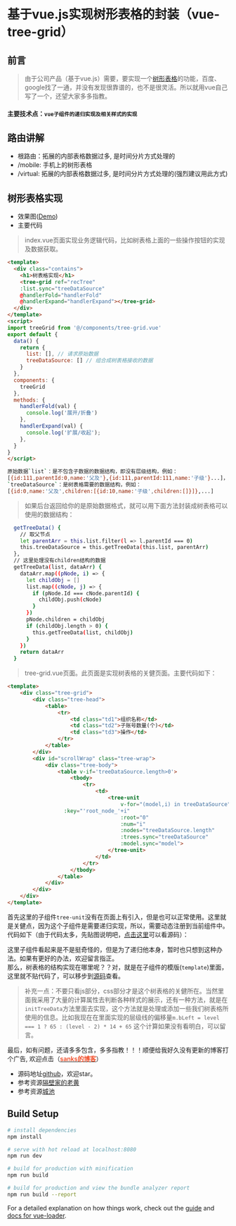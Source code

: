 # 基于vue.js实现树形表格的封装（vue-tree-grid）

## 前言
> 由于公司产品（基于vue.js）需要，要实现一个[树形表格](https://github.com/Inception-entry/vue-tree-grid)的功能，百度、google找了一通，并没有发现很靠谱的，也不是很灵活。所以就用vue自己写了一个，还望大家多多指教。
#### 主要技术点：`vue子组件的递归实现及相关样式的实现`

## 路由讲解
- 根路由：拓展的内部表格数据过多, 是时间分片方式处理的
- /mobile: 手机上的树形表格
- /virtual: 拓展的内部表格数据过多, 是时间分片方式处理的(强烈建议用此方式)

## 树形表格实现
- 效果图([Demo](https://inception-entry.github.io/dist/#/))
- 主要代码
> index.vue页面实现业务逻辑代码，比如树表格上面的一些操作按钮的实现及数据获取。
>
``` html
<template>
  <div class="contains">
    <h1>树表格实现</h1>
    <tree-grid ref="recTree"
    :list.sync="treeDataSource"
    @handlerFold="handlerFold"
    @handlerExpand="handlerExpand"></tree-grid>
  </div>
</template>
<script>
import treeGrid from '@/components/tree-grid.vue'
export default {
  data() {
    return {
      list: [], // 请求原始数据
      treeDataSource: [] // 组合成树表格接收的数据
    }
  },
  components: {
    treeGrid
  },
  methods: {
    handlerFold(val) {
      console.log('展开/折叠')
    },
    handlerExpand(val) {
      console.log('扩展/收起');
    },
  }
}
</script>
```
``` bash
原始数据`list`：是不包含子数据的数据结构，即没有层级结构，例如：
[{id:111,parentId:0,name:'父及'},{id:111,parentId:111,name:'子级'}...]，通过parentId来获取对应父子层级结构
`treeDataSource`：是树表格需要的数据结构，例如：
[{id:0,name:'父及',children:[{id:10,name:'子级',children:[]}]},...]
```
> 如果后台返回给你的是原始数据格式，就可以用下面方法封装成树表格可以使用的数据结构：
``` bash
  getTreeData() {
    // 取父节点
    let parentArr = this.list.filter(l => l.parentId === 0)
    this.treeDataSource = this.getTreeData(this.list, parentArr)
  },
  // 这里处理没有children结构的数据
  getTreeData(list, dataArr) {
    dataArr.map((pNode, i) => {
      let childObj = []
      list.map((cNode, j) => {
        if (pNode.Id === cNode.parentId) {
          childObj.push(cNode)
        }
      })
      pNode.children = childObj
      if (childObj.length > 0) {
        this.getTreeData(list, childObj)
      }
    })
    return dataArr
  }
```
> tree-grid.vue页面。此页面是实现树表格的关健页面。主要代码如下：
``` html
<template>
	<div class="tree-grid">
		<div class="tree-head">
			<table>
				<tr>
					<td class="td1">组织名称</td>
					<td class="td2">子账号数量(个)</td>
					<td class="td3">操作</td>
				</tr>
			</table>
		</div>
		<div id="scrollWrap" class="tree-wrap">
			<div class="tree-body">
				<table v-if='treeDataSource.length>0'>
					<tbody>
						<tr>
							<td>
								<tree-unit
									v-for="(model,i) in treeDataSource"
                  :key="'root_node_'+i"
									:root="0"
									:num="i"
									:nodes="treeDataSource.length"
									:trees.sync="treeDataSource"
									:model.sync="model">
								</tree-unit>
							</td>
						</tr>
					</tbody>
				</table>
			</div>
		</div>
	</div>
</template>
```
首先这里的子组件`tree-unit`没有在页面上有引入，但是也可以正常使用。这里就是关健点，因为这个子组件是需要递归实现，所以，需要动态注册到当前组件中。代码如下（由于代码太多，先贴图说明吧，[点击这里](https://github.com/Inception-entry/vue-tree-grid/blob/master/src/components/tree-grid.vue)可以看源码）：

这里子组件看起来是不是挺奇怪的，但是为了递归他本身，暂时也只想到这种办法。如果有更好的办法，欢迎留言指正。<br>
那么，树表格的结构实现在哪里呢？？对，就是在子组件的模版(`template`)里面，这里就不贴代码了，可以移步到[源码](https://github.com/Inception-entry/vue-tree-grid/blob/master/src/components/tree-grid.vue)查看。<br>

> 补充一点：不要只看js部分，css部分才是这个树表格的关健所在。当然里面我采用了大量的计算属性去判断各种样式的展示，还有一种方法，就是在`initTreeData`方法里面去实现，这个方法就是处理或添加一些我们树表格所使用的信息。比如我现在在里面实现的层级线的偏移量`m.bLeft = level === 1 ? 65 : (level - 2) * 14 + 65` 这个计算如果没有看明白，可以留言。

最后，如有问题，还请多多包含，多多指教！！！顺便给我好久没有更新的博客打个广告,
欢迎点击（[<span style="color:#f24c27;font-weight:600">sanks的博客</span>](https://www.sanks-blog.com/)）
- 源码地址[github](https://github.com/Inception-entry/vue-tree-grid)，欢迎star。
- 参考资源[隔壁家的老黄](https://www.cnblogs.com/ychl/p/6075106.html)
- 参考资源[城池](https://juejin.cn/post/6844903645624926215)


## Build Setup

``` bash
# install dependencies
npm install

# serve with hot reload at localhost:8080
npm run dev

# build for production with minification
npm run build

# build for production and view the bundle analyzer report
npm run build --report
```

For a detailed explanation on how things work, check out the [guide](http://vuejs-templates.github.io/webpack/) and [docs for vue-loader](http://vuejs.github.io/vue-loader).
